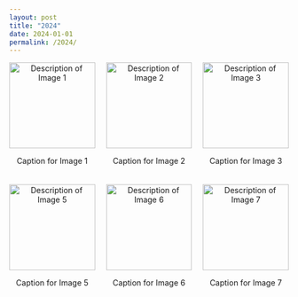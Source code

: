 ```yaml
---
layout: post
title: "2024"
date: 2024-01-01
permalink: /2024/
---
```


<div style="display: flex; flex-wrap: wrap; gap: 20px;">
    <div style="flex: 1 1 23%; text-align: center; position: relative;">
        <a href="https://example.com/link-to-image1" target="_blank" style="text-decoration: none; color: inherit;">
            <div style="padding-top: 100%; position: relative;">
                <img src="https://cvws.icloud-content.com/S/AfR4Ueb3SF1s0RF-2F1Y_QJ1cGpL/IMG_3417.JPG?o=Aq9mJTn6WURWySXqXX7lv84FrXA3FGEoRBsZPe00j9yV&v=1&z=https%3A%2F%2Fp55-content.icloud.com%3A443&x=1&a=CAogciJbXEx5Ck3iAzVIy8sj_cxQZ4UbDVTU7za5J9b0sqoSaRDpssillzIY6cnbqpcyIgEAUgR1cGpLaidjOkEa6NnnGe2q2WDkWKrqnEKIl04VdaDmZFbAxuoLxz9EVuw4WbByJzpbnANkT59N-CFB3rpQNhrsgbBAeUfBKIFXF2doKtn9KF7sPfbpxA&e=1724250514&r=8e58873f-1224-4def-921f-ef0b1f3a6a36-19&s=p-Dng7KA6lZx5rgPLVAziAW1Ock" alt="Description of Image 1" style="position: absolute; top: 0; left: 0; width: 100%; height: 100%; object-fit: cover;">
            </div>
            <p>Caption for Image 1</p>
        </a>
    </div>
    <div style="flex: 1 1 23%; text-align: center; position: relative;">
        <a href="https://example.com/link-to-image2" target="_blank" style="text-decoration: none; color: inherit;">
            <div style="padding-top: 100%; position: relative;">
                <img src="/path/to/image2.jpg" alt="Description of Image 2" style="position: absolute; top: 0; left: 0; width: 100%; height: 100%; object-fit: cover;">
            </div>
            <p>Caption for Image 2</p>
        </a>
    </div>
    <div style="flex: 1 1 23%; text-align: center; position: relative;">
        <a href="https://example.com/link-to-image3" target="_blank" style="text-decoration: none; color: inherit;">
            <div style="padding-top: 100%; position: relative;">
                <img src="/path/to/image3.jpg" alt="Description of Image 3" style="position: absolute; top: 0; left: 0; width: 100%; height: 100%; object-fit: cover;">
            </div>
            <p>Caption for Image 3</p>
        </a>
    </div>
</div>

<div style="display: flex; flex-wrap: wrap; gap: 20px; margin-top: 20px;">
    <div style="flex: 1 1 23%; text-align: center; position: relative;">
        <a href="https://example.com/link-to-image5" target="_blank" style="text-decoration: none; color: inherit;">
            <div style="padding-top: 100%; position: relative;">
                <img src="/path/to/image5.jpg" alt="Description of Image 5" style="position: absolute; top: 0; left: 0; width: 100%; height: 100%; object-fit: cover;">
            </div>
            <p>Caption for Image 5</p>
        </a>
    </div>
    <div style="flex: 1 1 23%; text-align: center; position: relative;">
        <a href="https://example.com/link-to-image6" target="_blank" style="text-decoration: none; color: inherit;">
            <div style="padding-top: 100%; position: relative;">
                <img src="/path/to/image6.jpg" alt="Description of Image 6" style="position: absolute; top: 0; left: 0; width: 100%; height: 100%; object-fit: cover;">
            </div>
            <p>Caption for Image 6</p>
        </a>
    </div>
    <div style="flex: 1 1 23%; text-align: center; position: relative;">
        <a href="https://example.com/link-to-image7" target="_blank" style="text-decoration: none; color: inherit;">
            <div style="padding-top: 100%; position: relative;">
                <img src="/path/to/image7.jpg" alt="Description of Image 7" style="position: absolute; top: 0; left: 0; width: 100%; height: 100%; object-fit: cover;">
            </div>
            <p>Caption for Image 7</p>
        </a>
    </div>
</div>